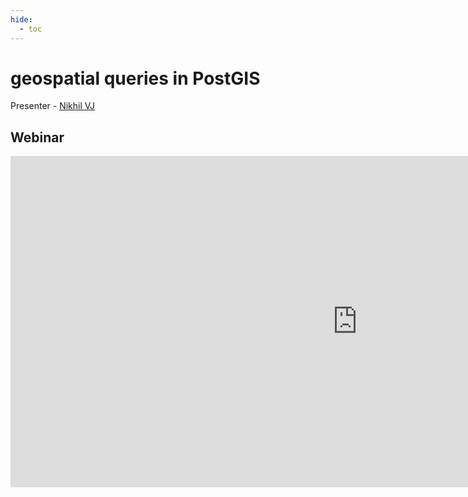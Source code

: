 ```yaml
---
hide:
  - toc
---
```

# geospatial queries in PostGIS


Presenter - [Nikhil VJ](https://answerquest.github.io/)

## Webinar


<iframe width="1110" height="530" src="https://www.youtube.com/embed/X7MGC6EXOp4?si=92MGeXXj36XsiXAX" title="YouTube video player" frameborder="0" allow="accelerometer; autoplay; clipboard-write; encrypted-media; gyroscope; picture-in-picture; web-share" referrerpolicy="strict-origin-when-cross-origin" allowfullscreen></iframe>
